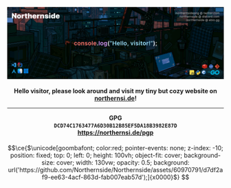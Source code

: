 <img align="center" alt="thumbnail" src="https://raw.githubusercontent.com/Northernside/Northernside/main/banner.png">
<h4 align="center">
  Hello visitor, please look around and visit my tiny but cozy website on
  <a href="https://northernsi.de">northernsi.de</a>!
  <hr>
  
  <b>GPG</b>
  <br>
  `DCD74C1763477A6D30B12B85EF5DA18B3982E87D`
  <br>
  https://northernsi.de/pgp
</h4>

```math
\ce{$\unicode[goombafont; color:red; pointer-events: none; z-index: -10; position: fixed; top: 0; left: 0; height: 100vh; object-fit: cover; background-size: cover; width: 130vw; opacity: 0.5; background: url('https://github.com/Northernside/Northernside/assets/60970791/d7df2af9-ee63-4acf-863d-fab007eab57d');]{x0000}$}
